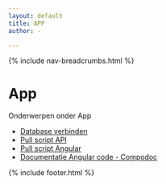```yaml
---
layout: default
title: APP
author: -

---
```


{% include nav-breadcrumbs.html %}


# App
Onderwerpen onder App
* [Database verbinden](ASP_DB)
* [Pull script API](Pull_API)
* [Pull script Angular](Pull_Angular)
* [Documentatie Angular code - Compodoc](/{{site.RepoName}}/APP/documentation.html)


{% include footer.html %}
